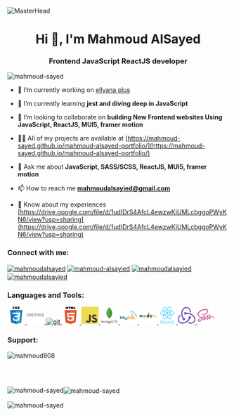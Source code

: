 ![MasterHead](https://gifyu.com/image/ShsOp)
<h1 align="center">Hi 👋, I'm Mahmoud AlSayed</h1>
<h3 align="center">Frontend JavaScript ReactJS developer</h3>


<p align="left"> <img src="https://komarev.com/ghpvc/?username=mahmoud-sayed&label=Profile%20views&color=0e75b6&style=flat" alt="mahmoud-sayed" /> </p>

- 🔭 I’m currently working on [ellyana plus](https://mahmoud-sayed.github.io/ellyana-plus/)

- 🌱 I’m currently learning **jest and diving deep in JavaScript**

- 👯 I’m looking to collaborate on **building New Frontend websites Using JavaScript, ReactJS, MUI5, framer motion**

- 👨‍💻 All of my projects are available at [https://mahmoud-sayed.github.io/mahmoud-alsayed-portfolio/](https://mahmoud-sayed.github.io/mahmoud-alsayed-portfolio/)

- 💬 Ask me about **JavaScript, SASS/SCSS, ReactJS, MUI5, framer motion**

- 📫 How to reach me **mahmoudalsayied@gmail.com**

- 📄 Know about my experiences [https://drive.google.com/file/d/1udIDrS4AfcL4ewzwKiUMLcbggoPWyKN6/view?usp=sharing](https://drive.google.com/file/d/1udIDrS4AfcL4ewzwKiUMLcbggoPWyKN6/view?usp=sharing)

<h3 align="left">Connect with me:</h3>
<p align="left">
<a href="https://codepen.io/mahmoudalsayed" target="blank"><img align="center" src="https://raw.githubusercontent.com/rahuldkjain/github-profile-readme-generator/master/src/images/icons/Social/codepen.svg" alt="mahmoudalsayed" height="30" width="40" /></a>
<a href="https://linkedin.com/in/mahmoud-alsayied" target="blank"><img align="center" src="https://raw.githubusercontent.com/rahuldkjain/github-profile-readme-generator/master/src/images/icons/Social/linked-in-alt.svg" alt="mahmoud-alsayied" height="30" width="40" /></a>
<a href="https://www.hackerrank.com/mahmoudalsayied" target="blank"><img align="center" src="https://raw.githubusercontent.com/rahuldkjain/github-profile-readme-generator/master/src/images/icons/Social/hackerrank.svg" alt="mahmoudalsayied" height="30" width="40" /></a>
<a href="https://www.leetcode.com/mahmoudalsayied" target="blank"><img align="center" src="https://raw.githubusercontent.com/rahuldkjain/github-profile-readme-generator/master/src/images/icons/Social/leet-code.svg" alt="mahmoudalsayied" height="30" width="40" /></a>
</p>

<h3 align="left">Languages and Tools:</h3>
<p align="left"> <a href="https://www.w3schools.com/css/" target="_blank" rel="noreferrer"> <img src="https://raw.githubusercontent.com/devicons/devicon/master/icons/css3/css3-original-wordmark.svg" alt="css3" width="40" height="40"/> </a> <a href="https://expressjs.com" target="_blank" rel="noreferrer"> <img src="https://raw.githubusercontent.com/devicons/devicon/master/icons/express/express-original-wordmark.svg" alt="express" width="40" height="40"/> </a> <a href="https://git-scm.com/" target="_blank" rel="noreferrer"> <img src="https://www.vectorlogo.zone/logos/git-scm/git-scm-icon.svg" alt="git" width="40" height="40"/> </a> <a href="https://www.w3.org/html/" target="_blank" rel="noreferrer"> <img src="https://raw.githubusercontent.com/devicons/devicon/master/icons/html5/html5-original-wordmark.svg" alt="html5" width="40" height="40"/> </a> <a href="https://developer.mozilla.org/en-US/docs/Web/JavaScript" target="_blank" rel="noreferrer"> <img src="https://raw.githubusercontent.com/devicons/devicon/master/icons/javascript/javascript-original.svg" alt="javascript" width="40" height="40"/> </a> <a href="https://www.mongodb.com/" target="_blank" rel="noreferrer"> <img src="https://raw.githubusercontent.com/devicons/devicon/master/icons/mongodb/mongodb-original-wordmark.svg" alt="mongodb" width="40" height="40"/> </a> <a href="https://www.mysql.com/" target="_blank" rel="noreferrer"> <img src="https://raw.githubusercontent.com/devicons/devicon/master/icons/mysql/mysql-original-wordmark.svg" alt="mysql" width="40" height="40"/> </a> <a href="https://nodejs.org" target="_blank" rel="noreferrer"> <img src="https://raw.githubusercontent.com/devicons/devicon/master/icons/nodejs/nodejs-original-wordmark.svg" alt="nodejs" width="40" height="40"/> </a> <a href="https://reactjs.org/" target="_blank" rel="noreferrer"> <img src="https://raw.githubusercontent.com/devicons/devicon/master/icons/react/react-original-wordmark.svg" alt="react" width="40" height="40"/> </a> <a href="https://redux.js.org" target="_blank" rel="noreferrer"> <img src="https://raw.githubusercontent.com/devicons/devicon/master/icons/redux/redux-original.svg" alt="redux" width="40" height="40"/> </a> <a href="https://sass-lang.com" target="_blank" rel="noreferrer"> <img src="https://raw.githubusercontent.com/devicons/devicon/master/icons/sass/sass-original.svg" alt="sass" width="40" height="40"/> </a> </p>

<h3 align="left">Support:</h3>
<p><a href="https://www.buymeacoffee.com/mahmoud808"> <img align="left" src="https://cdn.buymeacoffee.com/buttons/v2/default-yellow.png" height="50" width="210" alt="mahmoud808" /></a><br><br></p><br>

<p><img align="left" src="https://github-readme-stats.vercel.app/api/top-langs?username=mahmoud-sayed&show_icons=true&locale=en&show_icons=true" alt="mahmoud-sayed" /></p>
<p><img align="center" src="https://github-readme-stats.vercel.app/api?username=mahmoud-sayed&show_icons=true&locale=en" alt="mahmoud-sayed" /></p>

<p><img align="center" src="https://github-readme-streak-stats.herokuapp.com/?user=mahmoud-sayed&" alt="mahmoud-sayed" /></p>
